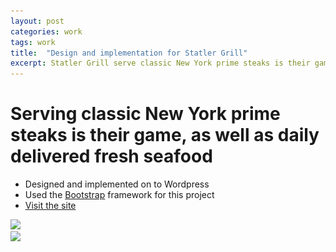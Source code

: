 ```yaml
---
layout: post
categories: work
tags: work
title:  "Design and implementation for Statler Grill"
excerpt: Statler Grill serve classic New York prime steaks is their game, as well as daily delivered fresh seafood.
---
```


# Serving classic New York prime steaks is their game, as well as daily delivered fresh seafood

* Designed and implemented on to Wordpress
* Used the [Bootstrap](http://getbootstrap.com/) framework for this project
* [Visit the site](http://statlergrill.com)

<div class="screenshot screenshot-combo">
  <div class="screenshot-chrome">
    <img src="/assets/statlergrill-screenshot-1.jpg" srcset="/assets/statlergrill-screenshot-1.jpg 1x, /assets/statlergrill-screenshot-1@2x.jpg 2x">
  </div>
  <div class="screenshot-mobile">
    <img src="/assets/statlergrill-screenshot-2.jpg" srcset="/assets/statlergrill-screenshot-2.jpg 1x, /assets/statlergrill-screenshot-2@2x.jpg 2x">
  </div>
</div>
